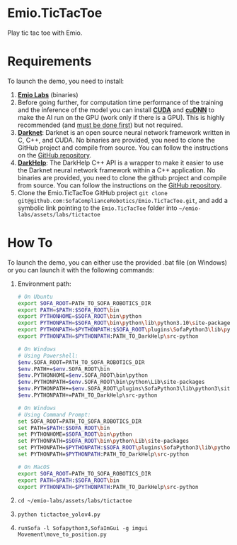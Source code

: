 # Emio.TicTacToe
Play tic tac toe with Emio.

# Requirements

To launch the demo, you need to install: 

1. [**Emio Labs**](https://www.notion.so/1e3582ce7d3a80a688b0cba2515e3e77?pvs=21) (binaries)
2. Before going further, for computation time performance of the training and the inference of the model you can install [**CUDA**](https://developer.nvidia.com/cuda-downloads?target_os=Linux) and [**cuDNN**](https://developer.nvidia.com/cudnn-downloads) to make the AI run on the GPU (work only if there is a GPU). This is highly recommended (and [must be done first](https://github.com/hank-ai/darknet/blob/master/README_GPU_NVIDIA_CUDA.md)) but not required. 
3. [**Darknet**](https://github.com/hank-ai/darknet): Darknet is an open source neural network framework written in C, C++, and CUDA. No binaries are provided, you need to clone the GitHub project and compile from source. You can follow the instructions on the [GitHub repository](https://github.com/hank-ai/darknet).
4. [**DarkHelp**](https://github.com/stephanecharette/DarkHelp): The DarkHelp C++ API is a wrapper to make it easier to use the Darknet neural network framework within a C++ application. No binaries are provided, you need to clone the github project and compile from source. You can follow the instructions on the [GitHub repository](https://github.com/stephanecharette/DarkHelp).
5. Clone the Emio.TicTacToe GitHub project `git clone git@github.com:SofaComplianceRobotics/Emio.TicTacToe.git`, and add a symbolic link pointing to the `Emio.TicTacToe` folder into  `~/emio-labs/assets/labs/tictactoe`

# How To

To launch the demo, you can either use the provided .bat file (on Windows) or you can launch it with the following commands:

1. Environment path:
    
    ```bash
    # On Ubuntu 
    export SOFA_ROOT=PATH_TO_SOFA_ROBOTICS_DIR
    export PATH=$PATH:$SOFA_ROOT\bin
    export PYTHONHOME=$SOFA_ROOT\bin\python
    export PYTHONPATH=$SOFA_ROOT\bin\python\lib\python3.10\site-packages
    export PYTHONPATH=$PYTHONPATH:$SOFA_ROOT\plugins\SofaPython3\lib\python3\site-packages
    export PYTHONPATH=$PYTHONPATH:PATH_TO_DarkHelp\src-python
    ```
    
    ```bash
    # On Windows
    # Using Powershell:
    $env.SOFA_ROOT=PATH_TO_SOFA_ROBOTICS_DIR
    $env.PATH+=$env.SOFA_ROOT\bin
    $env.PYTHONHOME=$env.SOFA_ROOT\bin\python
    $env.PYTHONPATH=$env.SOFA_ROOT\bin\python\Lib\site-packages
    $env.PYTHONPATH+=$env.SOFA_ROOT\plugins\SofaPython3\lib\python3\site-packages
    $env.PYTHONPATH+=PATH_TO_DarkHelp\src-python
    
    # On Windows
    # Using Command Prompt:
    set SOFA_ROOT=PATH_TO_SOFA_ROBOTICS_DIR
    set PATH=$PATH:$SOFA_ROOT\bin
    set PYTHONHOME=$SOFA_ROOT\bin\python
    set PYTHONPATH=$SOFA_ROOT\bin\python\Lib\site-packages
    set PYTHONPATH=$PYTHONPATH:$SOFA_ROOT\plugins\SofaPython3\lib\python3\site-packages
    set PYTHONPATH=$PYTHONPATH:PATH_TO_DarkHelp\src-python
    ```
    
    ```bash
    # On MacOS
    export SOFA_ROOT=PATH_TO_SOFA_ROBOTICS_DIR
    export PATH=$PATH:$SOFA_ROOT\bin
    export PYTHONPATH=$PYTHONPATH:PATH_TO_DarkHelp\src-python
    ```
    
2. `cd ~/emio-labs/assets/labs/tictactoe`
3. `python tictactoe_yolov4.py` 
4. `runSofa -l Sofapython3,SofaImGui -g imgui Movement\move_to_position.py`
